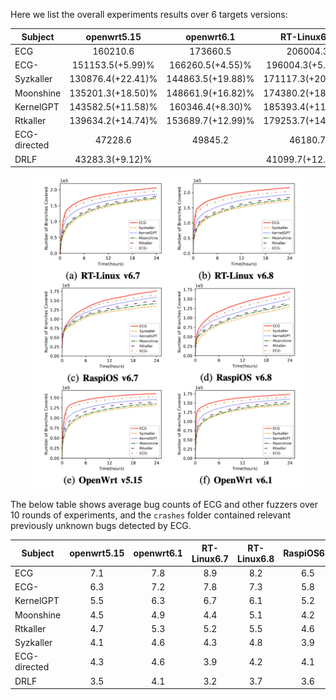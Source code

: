Here we list the overall experiments results over 6 targets versions:

| Subject      |       openwrt5.15      |       openwrt6.1       |       RT-Linux6.7      |       RT-Linux6.8      |       RaspiOS6.7       |      RT-Linuxv6.8      |         Overall         |
|--------------|:----------------------:|:----------------------:|:----------------------:|:----------------------:|:----------------------:|:----------------------:|:-----------------------:|
| ECG          |        160210.6        |        173660.5        |        206004.3        |        215922.5        |        176111.4        |        168805.2        |        183,452.4        |
| ECG-         |  151153.5(+5.99)% |  166260.5(+4.55)% |  196004.3(+5.10)% |  203922.5(+5.88)% |  165550.9(+6.38)% | 151640.6(+11.32)% |   172422.1(+6.4)%  |
| Syzkaller    | 130876.4(+22.41)% | 144863.5(+19.88)% | 171117.3(+20.39)% | 172977.7(+24.83)% | 139509.9(+26.24)% | 134090.6(+25.89)% | 148,905.8(+23.20)% |
| Moonshine    | 135201.3(+18.50)% | 148661.9(+16.82)% | 174380.2(+18.14)% | 178459.3(+20.99)% | 145825.3(+20.77)% | 138891.7(+21.54)% | 153,569.9(+19.46)% |
| KernelGPT    | 143582.5(+11.58)% |  160346.4(+8.30)% | 185393.4(+11.12)% | 193854.7(+11.38)% | 158850.5(+10.87)% | 149928.1(+12.59)% | 165,325.9(+10.96)% |
| Rtkaller     | 139634.2(+14.74)% | 153689.7(+12.99)% | 179253.7(+14.92)% | 184209.4(+17.22)% | 151840.7(+15.98)% | 144622.3(+16.72)% |  158873.6(+15.47)% |
| ECG-directed |         47228.6        |         49845.2        |         46180.7        |         44865.5        |         47228.6        |         49856.5        |         47534.1         |
| DRLF         |  43283.3(+9.12)%  |                        |  41099.7(+12.36)% |  40445.2(+10.93)% |  43585.6(+8.36)%  |  43754.4(+13.95)% |  42802.4(+11.05)%  |

<div align="center">
  <img src="https://github.com/zzqq0212/ECG/blob/main/experiments/result.png" height="500px" alt="图片说明" >
</div>


The below table shows average bug counts of ECG and other fuzzers over 10 rounds of experiments, and the `crashes` folder contained relevant previously unknown bugs detected by ECG.

| Subject      | openwrt5.15 | openwrt6.1 | RT-Linux6.7 | RT-Linux6.8 | RaspiOS6.7 | RaspiOS6.8 | Total |
|--------------|:-----------:|:----------:|:-----------:|:-----------:|:----------:|:----------:|:-----:|
| ECG          |     7.1     |     7.8    |     8.9     |     8.2     |     6.5    |     7.4    |  45.9 |
| ECG-         |     6.3     |     7.2    |     7.8     |     7.3     |     5.8    |     6.4    |  40.8 |
| KernelGPT    |     5.5     |     6.3    |     6.7     |     6.1     |     5.2    |     5.7    |  35.5 |
| Moonshine    |     4.5     |     4.9    |     4.4     |     5.1     |     4.2    |     4.7    |  27.8 |
| Rtkaller     |     4.7     |     5.3    |     5.2     |     5.5     |     4.6    |     5.1    |  30.4 |
| Syzkaller    |     4.1     |     4.6    |     4.3     |     4.8     |     3.9    |     3.7    |  25.4 |
| ECG-directed |     4.3     |     4.6    |     3.9     |     4.2     |     4.1    |     3.5    |  24.6 |
| DRLF         |     3.5     |     4.1    |     3.2     |     3.7     |     3.6    |     3.1    |  21.2 |